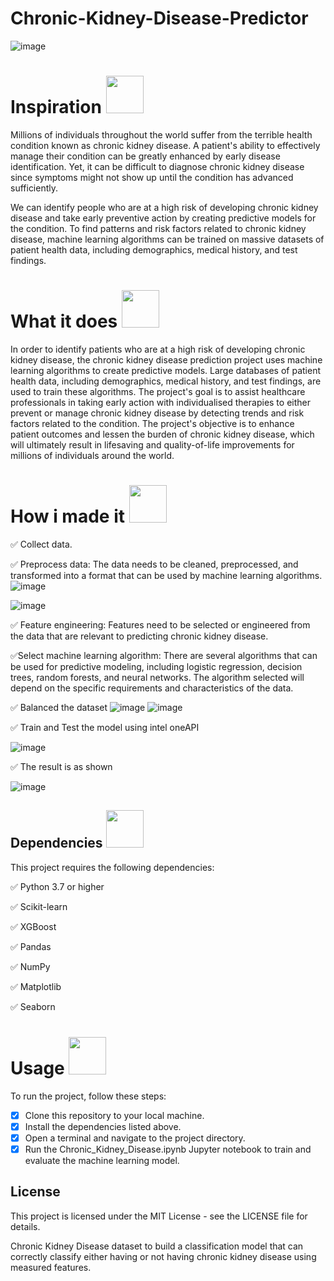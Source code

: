 # Chronic-Kidney-Disease-Predictor

![image](https://images.unsplash.com/photo-1559757175-9e351c9a1301?ixlib=rb-4.0.3&ixid=MnwxMjA3fDB8MHxzZWFyY2h8Mnx8S2lkbmV5fGVufDB8fDB8fA%3D%3D&auto=format&fit=crop&w=500&q=60)

# Inspiration <img src="https://user-images.githubusercontent.com/72274851/222214323-923a3fe7-56e9-4ba0-abff-162681500702.png" width="60" height="60"> 

Millions of individuals throughout the world suffer from the terrible health condition known as chronic kidney disease. A patient's ability to effectively manage their condition can be greatly enhanced by early disease identification. 
Yet, it can be difficult to diagnose chronic kidney disease since symptoms might not show up until the condition has advanced sufficiently.

We can identify people who are at a high risk of developing chronic kidney disease and take early preventive action by creating predictive models for the condition. To find patterns and risk factors related to chronic kidney disease, machine learning algorithms can be trained on massive datasets of patient health data, including demographics, medical history, and test findings.

# What it does  <img src="https://user-images.githubusercontent.com/72274851/222216353-58874ba5-d9cc-4298-baab-4255bbdb0193.png" width="60" height="60">  
In order to identify patients who are at a high risk of developing chronic kidney disease, the chronic kidney disease prediction project uses machine learning algorithms to create predictive models. Large databases of patient health data, including demographics, medical history, and test findings, are used to train these algorithms. The project's goal is to assist healthcare professionals in taking early action with individualised therapies to either prevent or manage chronic kidney disease by detecting trends and risk factors related to the condition. The project's objective is to enhance patient outcomes and lessen the burden of chronic kidney disease, which will ultimately result in lifesaving and quality-of-life improvements for millions of individuals around the world.

# How i made it <img src="https://user-images.githubusercontent.com/72274851/222215141-6ced575e-414b-4088-bd99-d78921f80f66.png" width="60" height="60"> 

✅ Collect data.

✅ Preprocess data: The data needs to be cleaned, preprocessed, and transformed into a format that can be used by machine learning algorithms.
![image](https://user-images.githubusercontent.com/72274851/222221113-2e8c5b21-88f0-4952-a862-d7579f64eeff.png)

![image](https://user-images.githubusercontent.com/72274851/222221139-bce8df90-08ed-4984-8933-c502df4718f9.png)


✅ Feature engineering: Features need to be selected or engineered from the data that are relevant to predicting chronic kidney disease.

✅Select machine learning algorithm: There are several algorithms that can be used for predictive modeling, including logistic regression, decision trees, random forests, and neural networks. The algorithm selected will depend on the specific requirements and characteristics of the data.

✅ Balanced the dataset ![image](https://user-images.githubusercontent.com/72274851/222211438-2bbab41d-9275-4c6c-9c3b-ec4c182ebe42.png)
![image](https://user-images.githubusercontent.com/72274851/222211493-33f11ebb-25a2-466c-b84e-b95ec801cace.png)

✅ Train and Test the model using intel oneAPI 

![image](https://user-images.githubusercontent.com/72274851/218504609-585bcebe-5101-4477-bdd2-3a1ba13a64a8.png)



✅ The result is as shown

![image](https://user-images.githubusercontent.com/72274851/222221231-a7f6720d-a2e7-4fbc-9393-b21308f91638.png)


## Dependencies <img src="https://user-images.githubusercontent.com/72274851/222215296-64d3a566-02c2-4ff9-9b8f-9ec5096f5799.png" width="60" height="60"> 
This project requires the following dependencies:

✅ Python 3.7 or higher

✅ Scikit-learn

✅ XGBoost

✅ Pandas

✅ NumPy

✅ Matplotlib

✅ Seaborn

# Usage <img src="https://user-images.githubusercontent.com/72274851/222215440-158ffdc1-8a23-4c7f-81c2-44e864d6d043.png" width="60" height="60"> 

To run the project, follow these steps:

- [x] Clone this repository to your local machine.
- [x] Install the dependencies listed above.
- [x] Open a terminal and navigate to the project directory.
- [x] Run the Chronic_Kidney_Disease.ipynb Jupyter notebook to train and evaluate the machine learning model.

## License
This project is licensed under the MIT License - see the LICENSE file for details.

Chronic Kidney Disease dataset to build a classification model that can correctly classify either having or not having chronic kidney disease using measured features.

